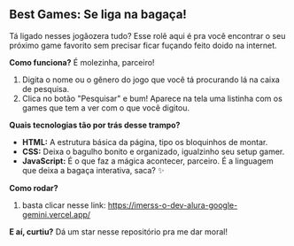 ## Best Games: Se liga na bagaça! ️

Tá ligado nesses jogãozera tudo?  Esse rolê aqui é pra você encontrar o seu próximo game favorito sem precisar ficar fuçando feito doido na internet. 

**Como funciona?** É molezinha, parceiro! 

1. Digita o nome ou o gênero do jogo que você tá procurando lá na caixa de pesquisa. 
2. Clica no botão "Pesquisar" e bum!  Aparece na tela uma listinha com os games que tem a ver com o que você digitou. 

**Quais tecnologias tão por trás desse trampo?** 

* **HTML:** A estrutura básica da página, tipo os bloquinhos de montar. 
* **CSS:** Deixa o bagulho bonito e organizado, igualzinho seu setup gamer. 
* **JavaScript:** É o que faz a mágica acontecer, parceiro. É a linguagem que deixa a bagaça interativa, saca? ✨

**Como rodar?** 

1. basta clicar nesse link: https://imerss-o-dev-alura-google-gemini.vercel.app/

**E aí, curtiu?**  Dá um star nesse repositório pra me dar moral!  
